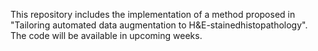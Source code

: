 This repository includes the implementation of a method proposed in "Tailoring automated data augmentation to H&E-stainedhistopathology". The code will be available in upcoming  weeks.
